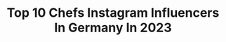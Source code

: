 ---
title: Top 10 Chefs Instagram Influencers In Germany In 2023
description: >-
  Find top chefs Instagram influencers in Germany in 2023. Most popular hashtags: #happy #pasta #lecker #kochen.
platform: Instagram
hits: 94
text_top: See the most popular Instagram accounts on inBeat.
text_bottom: Our database has 94 Instagram influencers like this in Germany for you to contact.
profiles:
  - username: "corneliapoletto"
    fullname: >-
      Cornelia Poletto
    bio: >-
      Chef
    location: "Germany"
    followers: 27020
    engagement: 325
    commentsToLikes: 0.051218
    id: ck13550ahzqlk0i19fook9pfy
    verified: true
    hashtags: "#altonaerkinderkrankenhaus, #pflege, #beatmung, #medizin"
  - username: "christianlindner"
    fullname: >-
      Christian Lindner
    bio: >-
      🏢 Bundesminister der Finanzen 🤳Chef von @fdp. 🎧 Podcast @spotify: CL+. 📲 christian.lindner@fdp.de 📍 Berlin
    location: "Germany"
    followers: 364919
    engagement: 216
    commentsToLikes: 0.035443
    id: ck0twafkcemez0i19ne6t0j6h
    verified: true
    hashtags: "#deutschlandticket, #commonframework, #emsland, #ukraine"
  - username: "kaktuspoooo"
    fullname: >-
      Lisa
    bio: >-
      Was mich ausmacht ist meine Art! 👉Racehorses, Chef, Shootings👈 🖤 Dinge erleben, auf mich zukommen lassen, Situationen nutzen, lachen! 🖤 NRW Girl
    location: "Germany"
    followers: 5873
    engagement: 718
    commentsToLikes: 0.033902
    id: ck5hd61etloj30i11cmcienl9
    verified: false
    hashtags: "#this, #weekend, #happy, #like"
  - username: "sofuckindelicious"
    fullname: >-
      Michael Frisch
    bio: >-
      👨‍🍳 Chef 🥩 Grill verrückt 🍸 Gin Liebhaber #sofuckindelicious #gintasting #grillverrückt #gourmet #feinschmecker
    location: "Germany"
    followers: 12582
    engagement: 712
    commentsToLikes: 0.053111
    id: ck8t6i5bddq530j78yyuljce0
    verified: false
    hashtags: "#pulpo, #wagyubeef, #sauerteig, #cafedeparis"
  - username: "woid.kitchen"
    fullname: >-
      Natalie | 30 🐶🏡👩🏽‍❤️‍👨🏼👶🏻
    bio: >-
      ▫️einfache Rezepte❤️ ▫️mit und ohne Thermomix & Pampered Chef ▫️dahoam im bayerischen Woid 🌿 ▫️Rabattcodes, Impressum & Blog⬇️
    location: "Germany"
    followers: 38256
    engagement: 369
    commentsToLikes: 0.029226
    id: ck8swtx4af82c0j78pqa1piu7
    verified: false
    hashtags: "#unter30minuten, #thermomixdeutschland, #pamperedchefdeutschland, #vegetarischerezepte"
  - username: "roland_trettl"
    fullname: >-
      Roland Trettl
    bio: >-
      Chef Foodvictim First Dates Gastgeber
    location: "Germany"
    followers: 348283
    engagement: 207
    commentsToLikes: 0.042894
    id: ck5hgmgzn3kqf0i119pcj6rsl
    verified: true
    hashtags: "#liebe, #werbung, #vox, #firstdateshotelvox"
  - username: "chefmoebetta"
    fullname: >-
      Chef MoeBetta
    bio: >-
      Owner @streetcornerkitchen Season 1 “Insta Chef”👇🏾
    location: "Germany"
    followers: 88004
    engagement: 801
    commentsToLikes: 0.008861
    id: ck0ubek17ec9j0i191dnl1we4
    verified: false
    hashtags: "#alfredo, #candiedyams, #nyc, #chickenwings"
  - username: "paulcooks.de"
    fullname: >-
      Paul Cooks | 🥩👨🏻‍🍳🤳📸
    bio: >-
      🙋🏻‍♂️ | Self-taught Chef, Not Vegan at all 📍 | Based in Dortmund - Germany 🇩🇪 📬 | Anfragen ➡️ hello@paulcooks.de
    location: "Germany"
    followers: 45780
    engagement: 289
    commentsToLikes: 0.019420
    id: ck6tw6ybxqc590j71d7d5uq66
    verified: false
    hashtags: "#roastbeef, #paulcooks, #steaklovers, #flapmeat"
  - username: "chefsstuff.de"
    fullname: >-
      ChefsStuff - Der Kochkanal
    bio: >-
      ELENA & SIMON - Rezeptvideos auf YOUTUBE - ContentCreator @maly_story Mediengestalterin @simon_chef_story Küchenmeister ⬇️VIDEOS⬇️
    location: "Germany"
    followers: 3529
    engagement: 963
    commentsToLikes: 0.061103
    id: ckaowdsjr8hon0i7869puwdjj
    verified: false
    hashtags: "#nudelliebe, #kochenmitherz, #fleischliebe, #grillen"
  - username: "soschmecktliebe"
    fullname: >-
      Luisa Zerbo
    bio: >-
      Chef & Pastry Chef | The Taste Finalistin 2017 mails: luisa@soschmecktliebe.de Koch-& Backbuch Autorin So schmeckt Liebe
    location: "Germany"
    followers: 11651
    engagement: 493
    commentsToLikes: 0.052589
    id: ck6tzkcnya7jb0j712oq3w5r1
    verified: false
    hashtags: "#ownyourspace, #bambihilftkindern, #fuerdengutenzweck, #macaronvideo"
---